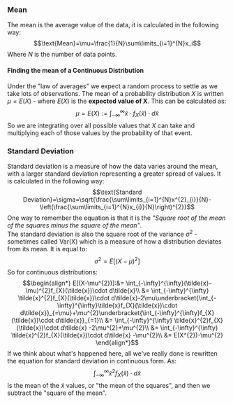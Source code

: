 ### Mean
The mean is the average value of the data, it is calculated in the following way:
$$\text{Mean}=\mu=\frac{1}{N}\sum\limits_{i=1}^{N}x_i$$
Where $N$ is the number of data points.
#### Finding the mean of a Continuous Distribution
Under the "law of averages" we expect a random process to settle as we take lots of observations.
The mean of a probability distribution $X$ is written $\mu=E(X)$ - where $E(X)$ is the **expected value of X**.
This can be calculated as:
$$\mu=E(X):=\int_{-\infty}^{\infty}\tilde{x}\cdot f_{X}(\tilde{x})\cdot d\tilde{x}$$
So we are integrating over all possible values that $X$ can take and multiplying each of those values by the probability of that event.
### Standard Deviation
Standard deviation is a measure of how the data varies around the mean, with a larger standard deviation representing a greater spread of values.
It is calculated in the following way:
$$\text{Standard Deviation}=\sigma=\sqrt{\frac{\sum\limits_{i=1}^{N}x^{2}_{i}}{N}-\left(\frac{\sum\limits_{i=1}^{N}x_{i}}{N}\right)^{2}}$$
One way to remember the equation is that it is the *"Square root of the mean of the squares minus the square of the mean"*.
\
The standard deviation is also the square root of the variance $\sigma^{2}$ - sometimes called $\text{Var(X)}$ which is a measure of how a distribution deviates from its mean. It is equal to:
$$\sigma^{2}=E[(X-\mu)^{2}]$$
So for continuous distributions:
$$\begin{align*}
E[(X-\mu^{2})]:&= \int_{-\infty}^{\infty}(\tilde{x}-\mu)^{2}f_{X}(\tilde{x})\cdot d\tilde{x}\\
&= \int_{-\infty}^{\infty} \tilde{x}^{2}f_{X}(\tilde{x})\cdot d\tilde{x}-2\mu\underbracket{\int_{-\infty}^{\infty}\tilde{x}f_{X}(\tilde{x})\cdot d\tilde{x}}_{=\mu}+\mu^{2}\underbracket{\int_{-\infty}^{\infty}f_{X}(\tilde{x})\cdot d\tilde{x}}_{=1}\\
&= \int_{-\infty}^{\infty} \tilde{x}^{2}f_{X}(\tilde{x})\cdot d\tilde{x} -2\mu^{2}+\mu^{2}\\
&= \int_{-\infty}^{\infty} \tilde{x}^{2}f_{X}(\tilde{x})\cdot d\tilde{x} -\mu^{2}\\
&= E(X^{2})-\mu^{2}
\end{align*}$$
If we think about what's happened here, all we've really done is rewritten the equation for standard deviation in continuous form.
As:
$$\int_{-\infty}^{\infty} \tilde{x}^{2}f_{X}(\tilde{x})\cdot d\tilde{x}$$
Is the mean of the $\tilde{x}$ values, or "the mean of the squares", and then we subtract the "square of the mean".
